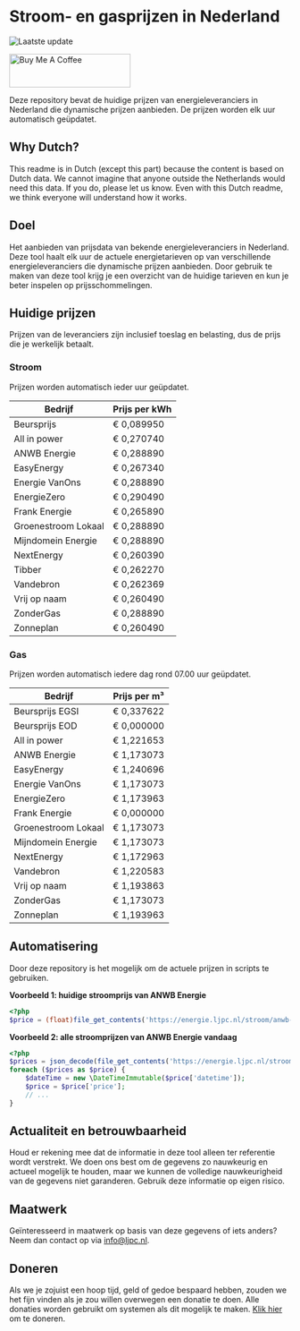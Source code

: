 # Stroom- en gasprijzen in Nederland

![Laatste update](https://img.shields.io/badge/laatste%20update-2024--06--26%2010%3A00%20CET-brightgreen)

<a href="https://www.buymeacoffee.com/Lars-" target="_blank"><img src="https://cdn.buymeacoffee.com/buttons/v2/default-orange.png" alt="Buy Me A Coffee" height="60" style="height: 60px !important;width: 217px !important;" ></a>

Deze repository bevat de huidige prijzen van energieleveranciers in Nederland die dynamische prijzen aanbieden. De prijzen worden elk uur automatisch geüpdatet.

## Why Dutch?

This readme is in Dutch (except this part) because the content is based on Dutch data. We cannot imagine that anyone outside the Netherlands would need this data. If you do, please let us know. Even with this Dutch readme, we think
everyone will understand how it works.

## Doel

Het aanbieden van prijsdata van bekende energieleveranciers in Nederland. Deze tool haalt elk uur de actuele energietarieven op van verschillende energieleveranciers die dynamische prijzen aanbieden. Door gebruik te maken van deze tool
krijg je een overzicht van de huidige tarieven en kun je beter inspelen op prijsschommelingen.

## Huidige prijzen

Prijzen van de leveranciers zijn inclusief toeslag en belasting, dus de prijs die je werkelijk betaalt.

### Stroom

Prijzen worden automatisch ieder uur geüpdatet.

 Bedrijf | Prijs per kWh 
---------|---------------
Beursprijs | € 0,089950
All in power | € 0,270740
ANWB Energie | € 0,288890
EasyEnergy | € 0,267340
Energie VanOns | € 0,288890
EnergieZero | € 0,290490
Frank Energie | € 0,265890
Groenestroom Lokaal | € 0,288890
Mijndomein Energie | € 0,288890
NextEnergy | € 0,260390
Tibber | € 0,262270
Vandebron | € 0,262369
Vrij op naam | € 0,260490
ZonderGas | € 0,288890
Zonneplan | € 0,260490


### Gas

Prijzen worden automatisch iedere dag rond 07.00 uur geüpdatet.

 Bedrijf | Prijs per m³ 
---------|--------------
Beursprijs EGSI | € 0,337622
Beursprijs EOD | € 0,000000
All in power | € 1,221653
ANWB Energie | € 1,173073
EasyEnergy | € 1,240696
Energie VanOns | € 1,173073
EnergieZero | € 1,173963
Frank Energie | € 0,000000
Groenestroom Lokaal | € 1,173073
Mijndomein Energie | € 1,173073
NextEnergy | € 1,172963
Vandebron | € 1,220583
Vrij op naam | € 1,193863
ZonderGas | € 1,173073
Zonneplan | € 1,193963


## Automatisering

Door deze repository is het mogelijk om de actuele prijzen in scripts te gebruiken.

**Voorbeeld 1: huidige stroomprijs van ANWB Energie**

```php
<?php
$price = (float)file_get_contents('https://energie.ljpc.nl/stroom/anwb-energie-nu.txt');

```

**Voorbeeld 2: alle stroomprijzen van ANWB Energie vandaag**

```php
<?php
$prices = json_decode(file_get_contents('https://energie.ljpc.nl/stroom/all-in-power-vandaag.json'),true);
foreach ($prices as $price) {
    $dateTime = new \DateTimeImmutable($price['datetime']);
    $price = $price['price'];
    // ...
}
```

## Actualiteit en betrouwbaarheid

Houd er rekening mee dat de informatie in deze tool alleen ter referentie wordt verstrekt. We doen ons best om de gegevens zo nauwkeurig en actueel mogelijk te houden, maar we kunnen de volledige nauwkeurigheid van de gegevens niet
garanderen. Gebruik deze informatie op eigen risico.

## Maatwerk

Geïnteresseerd in maatwerk op basis van deze gegevens of iets anders? Neem dan contact op
via [info@ljpc.nl](mailto:info@ljpc.nl?subject=Energie%20prijzen).

## Doneren

Als we je zojuist een hoop tijd, geld of gedoe bespaard hebben, zouden we het fijn vinden als je zou willen overwegen een
donatie te doen. Alle donaties worden gebruikt om systemen als dit mogelijk te
maken. [Klik hier](https://www.buymeacoffee.com/Lars-) om te doneren.
